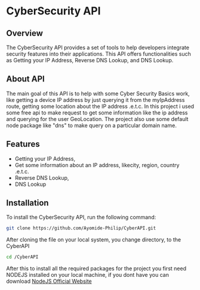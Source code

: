 # CyberSecurity API

## Overview

The CyberSecurity API provides a set of tools to help developers integrate security features into their applications. This API offers functionalities such as Getting your IP Address, Reverse DNS Lookup, and DNS Lookup.

## About API

The main goal of this API is to help with some Cyber Security Basics work, like getting a device IP address by just querying it from the myIpAddress route, getting some location about the IP address .e.t.c. In this project i used some free api to make request to get some information like the ip address and querying for the user GeoLocation.
The project also use some default node package like "dns" to make query on a particular domain name.

## Features

- Getting your IP Address,
- Get some information about an IP address, likecity, region, country .e.t.c.
- Reverse DNS Lookup,
- DNS Lookup

## Installation

To install the CyberSecurity API, run the following command:

```bash
git clone https://github.com/Ayomide-Philip/CyberAPI.git
```

After cloning the file on your local system, you change directory, to the CyberAPI

```bash
cd /CyberAPI
```

After this to install all the required packages for the project you first need NODEJS installed on your local machine, if you dont have you can download  [NodeJS Official Website](https://nodejs.org)

